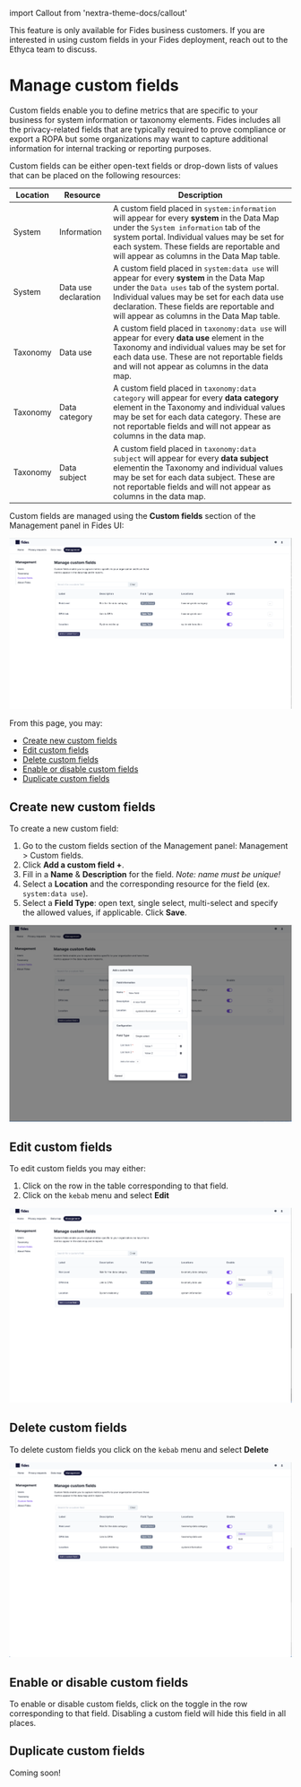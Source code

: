 import Callout from 'nextra-theme-docs/callout'


<Callout emoji="ⓘ">
This feature is only available for Fides business customers. If you are interested in using custom fields in your Fides deployment, reach out to the Ethyca team to discuss.</Callout>


# Manage custom fields
Custom fields enable you to define metrics that are specific to your business for system information or taxonomy elements. 
Fides includes all the privacy-related fields that are typically required to prove compliance or export a ROPA but some organizations may want to capture additional information for internal tracking or reporting purposes.

Custom fields can be either open-text fields or drop-down lists of values that can be placed on the following resources: 

| Location | Resource | Description |
| ---------------- | ---------------- | ---------------- |
| System | Information | A custom field placed in `system:information` will appear for every **system** in the Data Map under the `System information` tab of the system portal. Individual values may be set for each system. These fields are reportable and will appear as columns in the Data Map table. |
| System | Data use declaration | A custom field placed in `system:data use` will appear for every **system**  in the Data Map under the `Data uses` tab of the system portal. Individual values may be set for each data use declaration. These fields are reportable and will appear as columns in the Data Map table.|
| Taxonomy | Data use | A custom field placed in `taxonomy:data use` will appear for every **data use** element in the Taxonomy and individual values may be set for each data use. These are not reportable fields and will not appear as columns in the data map. |
| Taxonomy | Data category | A custom field placed in `taxonomy:data category` will appear for every **data category** element in the Taxonomy and individual values may be set for each data category. These are not reportable fields and will not appear as columns in the data map.|
| Taxonomy | Data subject | A custom field placed in `taxonomy:data subject` will appear for every **data subject** elementin the Taxonomy and individual values may be set for each data subject. These are not reportable fields and will not appear as columns in the data map.|

Custom fields are managed using the **Custom fields** section of the Management panel in Fides UI:

![Manage custom fields ](../../../public/assets/img/datamaps/manage_custom_fields.png)

From this page, you may:
- [Create new custom fields](#create-new-custom-fields) 
- [Edit custom fields](#edit-custom-fields)
- [Delete custom fields](#delete-custom-fields)
- [Enable or disable custom fields](#enable-or-disable-custom-fields)
- [Duplicate custom fields](#duplicate-custom-fields)

## Create new custom fields ##

To create a new custom field:
1. Go to the custom fields section of the Management panel: Management > Custom fields.
2. Click **Add a custom field +**.
3. Fill in a **Name** & **Description** for the field. *Note: name must be unique!*
4. Select a **Location** and the corresponding resource for the field (ex. `system:data use`).
5. Select a **Field Type**: open text, single select, multi-select and specify the allowed values, if applicable.
Click **Save**.

![Create a custom field ](../../../public/assets/img/datamaps/create_custom_field.png)

##  Edit custom fields ##

To edit custom fields you may either:
1. Click on the row in the table corresponding to that field.
2. Click on the `kebab` menu and select **Edit**

![Edit a custom field ](../../../public/assets/img/datamaps/edit_custom_field.png)

##  Delete custom fields ##

To delete custom fields you click on the `kebab` menu and select **Delete**

![Edit a custom field ](../../../public/assets/img/datamaps/delete_custom_field.png)


## Enable or disable custom fields ##

To enable or disable custom fields, click on the toggle in the row corresponding to that field. Disabling a custom field will hide this field in all places.

## Duplicate custom fields ##
Coming soon!

